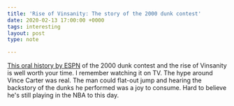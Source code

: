 ```yaml
---
title: 'Rise of Vinsanity: The story of the 2000 dunk contest'
date: 2020-02-13 17:00:00 +0000
tags: interesting
layout: post
type: note

---
```

[This oral history by ESPN](https://www.espn.com/nba/allstar2014/story/_/page/dunk-2000/oral-history-2000-nba-slam-dunk-contest "Rise of Vinsanity: The story of the 2000 dunk contest") of the 2000 dunk contest and the rise of Vinsanity is well worth your time. I remember watching it on TV. The hype around Vince Carter was real. The man could flat-out jump and hearing the backstory of the dunks he performed was a joy to consume. Hard to believe he's still playing in the NBA to this day.